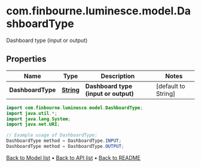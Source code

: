 # com.finbourne.luminesce.model.DashboardType
Dashboard type (input or output)

## Properties

Name | Type | Description | Notes
------------ | ------------- | ------------- | -------------
**DashboardType** | [**String**](.md) | **Dashboard type (input or output)** | [default to String]

```java
import com.finbourne.luminesce.model.DashboardType;
import java.util.*;
import java.lang.System;
import java.net.URI;

// Example usage of DashboardType:
DashboardType method = DashboardType.INPUT;
DashboardType method = DashboardType.OUTPUT;
```


[Back to Model list](../README.md#documentation-for-models) &#8226; [Back to API list](../README.md#documentation-for-api-endpoints) &#8226; [Back to README](../README.md)
